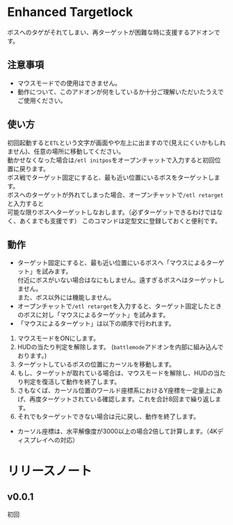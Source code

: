 # Enhanced Targetlock
ボスへのタゲがそれてしまい、再ターゲットが困難な時に支援するアドオンです。  

## 注意事項
* マウスモードでの使用はできません。
* 動作について、このアドオンが何をしているか十分ご理解いただいたうえでご使用ください。

## 使い方
初回起動すると`ETL`という文字が画面やや左上に出ますので(見えにくいかもしれません)、任意の場所に移動してください。  
動かせなくなった場合は`/etl initpos`をオープンチャットで入力すると初回位置に戻ります。  
ボス戦でターゲット固定にすると、最も近い位置にいるボスをターゲットします。  
ボスへのターゲットが外れてしまった場合、オープンチャットで`/etl retarget`と入力すると  
可能な限りボスへターゲットしなおします。（必ずターゲットできるわけではなく、あくまでも支援です）
このコマンドは定型文に登録しておくと便利です。
  

## 動作
* ターゲット固定にすると、最も近い位置にいるボスへ「マウスによるターゲット」を試みます。  
付近にボスがいない場合はなにもしません。遠すぎるボスへはターゲットしません。  
また、ボス以外には機能しません。
* オープンチャットで`/etl retarget`を入力すると、ターゲット固定したときのボスに対し「マウスによるターゲット」を試みます。
* 「マウスによるターゲット」は以下の順序で行われます。
1. マウスモードをONにします。
1. HUDの当たり判定を解除します。 (`battlemode`アドオンを内部に組み込んでおります。)
1. ターゲットしているボスの位置にカーソルを移動します。
1. もし、ターゲットが取れている場合は、マウスモードを解除し、HUDの当たり判定を復活して動作を終了します。
1. さもなくば、カーソル位置のワールド座標系におけるY座標を一定量上にあげ、再度ターゲットされている確認します。これを合計8回まで繰り返します。
1. それでもターゲットできない場合は元に戻し、動作を終了します。

* カーソル座標は、水平解像度が3000以上の場合2倍して計算します。（4Kディスプレイへの対応）
# リリースノート

## v0.0.1
初回
